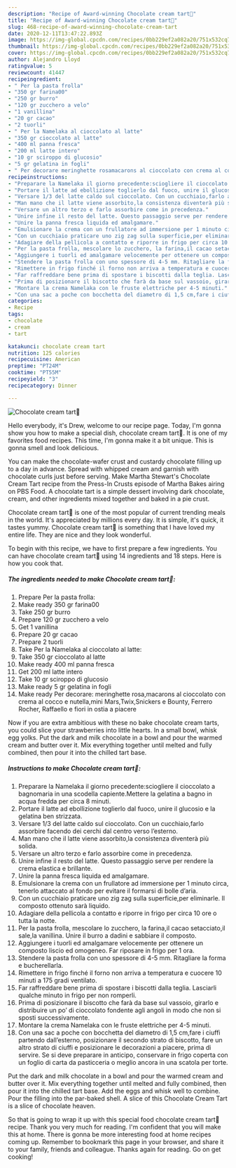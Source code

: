 ```yaml
---
description: "Recipe of Award-winning Chocolate cream tart🍫"
title: "Recipe of Award-winning Chocolate cream tart🍫"
slug: 468-recipe-of-award-winning-chocolate-cream-tart
date: 2020-12-11T13:47:22.893Z
image: https://img-global.cpcdn.com/recipes/0bb229ef2a082a20/751x532cq70/chocolate-cream-tart🍫-recipe-main-photo.jpg
thumbnail: https://img-global.cpcdn.com/recipes/0bb229ef2a082a20/751x532cq70/chocolate-cream-tart🍫-recipe-main-photo.jpg
cover: https://img-global.cpcdn.com/recipes/0bb229ef2a082a20/751x532cq70/chocolate-cream-tart🍫-recipe-main-photo.jpg
author: Alejandro Lloyd
ratingvalue: 5
reviewcount: 41447
recipeingredient:
- " Per la pasta frolla"
- "350 gr farina00"
- "250 gr burro"
- "120 gr zucchero a velo"
- "1 vanillina"
- "20 gr cacao"
- "2 tuorli"
- " Per la Namelaka al cioccolato al latte"
- "350 gr cioccolato al latte"
- "400 ml panna fresca"
- "200 ml latte intero"
- "10 gr sciroppo di glucosio"
- "5 gr gelatina in fogli"
- " Per decorare meringhette rosamacarons al cioccolato con crema al cocco e nutellamini MarsTwixSnickers e Bounty Ferrero Rocher Raffaello e fiori in ostia a piacere"
recipeinstructions:
- "Preparare la Namelaka il giorno precedente:sciogliere il cioccolato a bagnomaria in una scodella capiente.Mettere la gelatina a bagno in acqua fredda per circa 8 minuti."
- "Portare il latte ad ebollizione toglierlo dal fuoco, unire il glucosio e la gelatina ben strizzata."
- "Versare 1/3 del latte caldo sul cioccolato. Con un cucchiaio,farlo assorbire facendo dei cerchi dal centro verso l’esterno."
- "Man mano che il latte viene assorbito,la consistenza diventerà più solida."
- "Versare un altro terzo e farlo assorbire come in precedenza."
- "Unire infine il resto del latte. Questo passaggio serve per rendere la crema elastica e brillante."
- "Unire la panna fresca liquida ed amalgamare."
- "Emulsionare la crema con un frullatore ad immersione per 1 minuto circa, tenerlo attaccato al fondo per evitare il formarsi di bolle d’aria."
- "Con un cucchiaio praticare uno zig zag sulla superficie,per eliminarle. Il composto ottenuto sarà liquido."
- "Adagiare della pellicola a contatto e riporre in frigo per circa 10 ore o tutta la notte."
- "Per la pasta frolla, mescolare lo zucchero, la farina,il cacao setacciato,il sale,la vanillina. Unire il burro a dadini e sabbiare il composto."
- "Aggiungere i tuorli ed amalgamare velocemente per ottenere un composto liscio ed omogeneo. Far riposare in frigo per 1 ora."
- "Stendere la pasta frolla con uno spessore di 4-5 mm. Ritagliare la forma e bucherellarla."
- "Rimettere in frigo finché il forno non arriva a temperatura e cuocere 10 minuti a 175 gradi ventilato."
- "Far raffreddare bene prima di spostare i biscotti dalla teglia. Lasciarli qualche minuto in frigo per non romperli."
- "Prima di posizionare il biscotto che farà da base sul vassoio, girarlo e distribuire un po’ di cioccolato fondente agli angoli in modo che non si sposti successivamente."
- "Montare la crema Namelaka con le fruste elettriche per 4-5 minuti."
- "Con una sac a poche con bocchetta del diametro di 1,5 cm,fare i ciuffi partendo dall’esterno, posizionare il secondo strato di biscotto, fare un altro strato di ciuffi e posizionare le decorazioni a piacere, prima di servire. Se si deve preparare in anticipo, conservare in frigo coperta con un foglio di carta da pasticceria o meglio ancora in una scatola per torte."
categories:
- Recipe
tags:
- chocolate
- cream
- tart

katakunci: chocolate cream tart 
nutrition: 125 calories
recipecuisine: American
preptime: "PT24M"
cooktime: "PT55M"
recipeyield: "3"
recipecategory: Dinner

---
```



![Chocolate cream tart🍫](https://img-global.cpcdn.com/recipes/0bb229ef2a082a20/751x532cq70/chocolate-cream-tart🍫-recipe-main-photo.jpg)

Hello everybody, it's Drew, welcome to our recipe page. Today, I'm gonna show you how to make a special dish, chocolate cream tart🍫. It is one of my favorites food recipes. This time, I'm gonna make it a bit unique. This is gonna smell and look delicious.

You can make the chocolate-wafer crust and custardy chocolate filling up to a day in advance. Spread with whipped cream and garnish with chocolate curls just before serving. Make Martha Stewart&#39;s Chocolate Cream Tart recipe from the Press-In Crusts episode of Martha Bakes airing on PBS Food. A chocolate tart is a simple dessert involving dark chocolate, cream, and other ingredients mixed together and baked in a pie crust.

Chocolate cream tart🍫 is one of the most popular of current trending meals in the world. It's appreciated by millions every day. It is simple, it's quick, it tastes yummy. Chocolate cream tart🍫 is something that I have loved my entire life. They are nice and they look wonderful.


To begin with this recipe, we have to first prepare a few ingredients. You can have chocolate cream tart🍫 using 14 ingredients and 18 steps. Here is how you cook that.

<!--inarticleads1-->

##### The ingredients needed to make Chocolate cream tart🍫:

1. Prepare  Per la pasta frolla:
1. Make ready 350 gr farina00
1. Take 250 gr burro
1. Prepare 120 gr zucchero a velo
1. Get 1 vanillina
1. Prepare 20 gr cacao
1. Prepare 2 tuorli
1. Take  Per la Namelaka al cioccolato al latte:
1. Take 350 gr cioccolato al latte
1. Make ready 400 ml panna fresca
1. Get 200 ml latte intero
1. Take 10 gr sciroppo di glucosio
1. Make ready 5 gr gelatina in fogli
1. Make ready  Per decorare: meringhette rosa,macarons al cioccolato con crema al cocco e nutella,mini Mars,Twix,Snickers e Bounty, Ferrero Rocher, Raffaello e fiori in ostia a piacere


Now if you are extra ambitious with these no bake chocolate cream tarts, you could slice your strawberries into little hearts. In a small bowl, whisk egg yolks. Put the dark and milk chocolate in a bowl and pour the warmed cream and butter over it. Mix everything together until melted and fully combined, then pour it into the chilled tart base. 

<!--inarticleads2-->

##### Instructions to make Chocolate cream tart🍫:

1. Preparare la Namelaka il giorno precedente:sciogliere il cioccolato a bagnomaria in una scodella capiente.Mettere la gelatina a bagno in acqua fredda per circa 8 minuti.
1. Portare il latte ad ebollizione toglierlo dal fuoco, unire il glucosio e la gelatina ben strizzata.
1. Versare 1/3 del latte caldo sul cioccolato. Con un cucchiaio,farlo assorbire facendo dei cerchi dal centro verso l’esterno.
1. Man mano che il latte viene assorbito,la consistenza diventerà più solida.
1. Versare un altro terzo e farlo assorbire come in precedenza.
1. Unire infine il resto del latte. Questo passaggio serve per rendere la crema elastica e brillante.
1. Unire la panna fresca liquida ed amalgamare.
1. Emulsionare la crema con un frullatore ad immersione per 1 minuto circa, tenerlo attaccato al fondo per evitare il formarsi di bolle d’aria.
1. Con un cucchiaio praticare uno zig zag sulla superficie,per eliminarle. Il composto ottenuto sarà liquido.
1. Adagiare della pellicola a contatto e riporre in frigo per circa 10 ore o tutta la notte.
1. Per la pasta frolla, mescolare lo zucchero, la farina,il cacao setacciato,il sale,la vanillina. Unire il burro a dadini e sabbiare il composto.
1. Aggiungere i tuorli ed amalgamare velocemente per ottenere un composto liscio ed omogeneo. Far riposare in frigo per 1 ora.
1. Stendere la pasta frolla con uno spessore di 4-5 mm. Ritagliare la forma e bucherellarla.
1. Rimettere in frigo finché il forno non arriva a temperatura e cuocere 10 minuti a 175 gradi ventilato.
1. Far raffreddare bene prima di spostare i biscotti dalla teglia. Lasciarli qualche minuto in frigo per non romperli.
1. Prima di posizionare il biscotto che farà da base sul vassoio, girarlo e distribuire un po’ di cioccolato fondente agli angoli in modo che non si sposti successivamente.
1. Montare la crema Namelaka con le fruste elettriche per 4-5 minuti.
1. Con una sac a poche con bocchetta del diametro di 1,5 cm,fare i ciuffi partendo dall’esterno, posizionare il secondo strato di biscotto, fare un altro strato di ciuffi e posizionare le decorazioni a piacere, prima di servire. Se si deve preparare in anticipo, conservare in frigo coperta con un foglio di carta da pasticceria o meglio ancora in una scatola per torte.


Put the dark and milk chocolate in a bowl and pour the warmed cream and butter over it. Mix everything together until melted and fully combined, then pour it into the chilled tart base. Add the eggs and whisk well to combine. Pour the filling into the par-baked shell. A slice of this Chocolate Cream Tart is a slice of chocolate heaven. 

So that is going to wrap it up with this special food chocolate cream tart🍫 recipe. Thank you very much for reading. I'm confident that you will make this at home. There is gonna be more interesting food at home recipes coming up. Remember to bookmark this page in your browser, and share it to your family, friends and colleague. Thanks again for reading. Go on get cooking!
